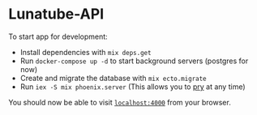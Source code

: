 # Lunatube-API

To start app for development:

  * Install dependencies with `mix deps.get`
  * Run `docker-compose up -d` to start background servers (postgres for now)
  * Create and migrate the database with `mix ecto.migrate`
  * Run `iex -S mix phoenix.server` (This allows you to [pry](http://blog.plataformatec.com.br/2016/04/debugging-techniques-in-elixir-lang/) at any time)

You should now be able to visit [`localhost:4000`](http://localhost:4000) from your browser.
